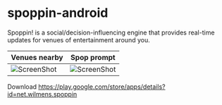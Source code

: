 spoppin-android
===============

Spoppin! is a social/decision-influencing engine that provides real-time updates for venues of entertainment around you.


Venues nearby | Spop prompt
------------- | -------------
![ScreenShot](http://spoppin.com/images/screenshots/android/mainpage.png)   | ![ScreenShot](http://spoppin.com/images/screenshots/android/spop_prompt.png) 


Download https://play.google.com/store/apps/details?id=net.wilmens.spoppin

